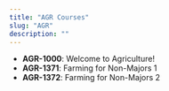 ```yaml
---
title: "AGR Courses"
slug: "AGR"
description: ""
---
```


- **AGR-1000**: Welcome to Agriculture!
- **AGR-1371**: Farming for Non-Majors 1
- **AGR-1372**: Farming for Non-Majors 2
